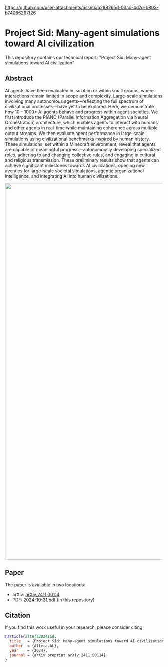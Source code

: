 https://github.com/user-attachments/assets/a288265d-03ac-4d7d-b803-b74066267f26



# Project Sid: Many-agent simulations toward AI civilization

This repository contains our technical report: "Project Sid: Many-agent simulations toward AI civilization"

## Abstract

AI agents have been evaluated in isolation or within small groups, where interactions remain limited in scope and complexity. Large-scale simulations involving many autonomous agents—reflecting the full spectrum of civilizational processes—have yet to be explored. Here, we demonstrate how 10 – 1000+ AI agents behave and progress within agent societies. We first introduce the PIANO (Parallel Information Aggregation via Neural Orchestration) architecture, which enables agents to interact with humans and other agents in real-time while maintaining coherence across multiple output streams. We then evaluate agent performance in large-scale simulations using civilizational benchmarks inspired by human history. These simulations, set within a Minecraft environment, reveal that agents are capable of meaningful progress—autonomously developing specialized roles, adhering to and changing collective rules, and engaging in cultural and religious transmission. These preliminary results show that agents can achieve significant milestones towards AI civilizations, opening new avenues for large-scale societal simulations, agentic organizational intelligence, and integrating AI into human civilizations.

<img src="./visual_abstract.png" width="1200">

## Paper

The paper is available in two locations:
- arXiv: [arXiv:2411.00114](https://arxiv.org/abs/2411.00114)
- PDF: [2024-10-31.pdf](2024-10-31.pdf) (in this repository)

## Citation

If you find this work useful in your research, please consider citing:

```bibtex
@article{altera2024sid,
  title   = {Project Sid: Many-agent simulations toward AI civilization},
  author  = {Altera.AL},
  year    = {2024},
  journal = {arXiv preprint arXiv:2411.00114}
}
```
